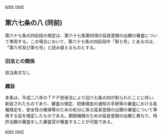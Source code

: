 [prev](/specific/markdowns/特許法/090_Mp-Ch_4-Se_1-At_67_7.md)
[next](/specific/markdowns/特許法/092_Mp-Ch_4-Se_1-At_68.md)
## 第六七条の八 (同前)
第六十七条の四前段の規定は、第六十七条第四項の延長登録の出願の審査について準用する。この場合において、第六十七条の四前段中「第七号」とあるのは、「第六号及び第七号」と読み替えるものとする。

### 旧法との関係
該当条文なし

### 趣旨
本条は、平成二八年のＴＰＰ担保法により旧六七条の四が削られたことに伴い、新設されたものであり、審査の規定、拒絶理由の通知の手続等の審査における各種規定を、安全性の確保等のための処分に係る延長登録の出願の審査について準用する旨を規定したものである。期間補償のための延長登録の出願と異なり、特許出願の審査をした審査官が審査することが可能である。

[prev](/specific/markdowns/特許法/090_Mp-Ch_4-Se_1-At_67_7.md)
[next](/specific/markdowns/特許法/092_Mp-Ch_4-Se_1-At_68.md)